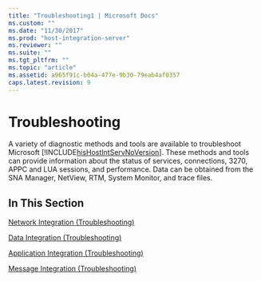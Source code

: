 ```yaml
---
title: "Troubleshooting1 | Microsoft Docs"
ms.custom: ""
ms.date: "11/30/2017"
ms.prod: "host-integration-server"
ms.reviewer: ""
ms.suite: ""
ms.tgt_pltfrm: ""
ms.topic: "article"
ms.assetid: a965f91c-b04a-477e-9b30-79eab4af0357
caps.latest.revision: 9
---
```

# Troubleshooting
A variety of diagnostic methods and tools are available to troubleshoot Microsoft [!INCLUDE[hisHostIntServNoVersion](../includes/hishostintservnoversion-md.md)]. These methods and tools can provide information about the status of services, connections, 3270, APPC and LUA sessions, and performance. Data can be obtained from the SNA Manager, NetView, RTM, System Monitor, and trace files.  
  
## In This Section  
 [Network Integration (Troubleshooting)](../core/network-integration-troubleshooting-2.md)  
  
 [Data Integration (Troubleshooting)](../core/data-integration-troubleshooting-1.md)  
  
 [Application Integration (Troubleshooting)](../core/application-integration-troubleshooting-1.md)  
  
 [Message Integration (Troubleshooting)](../core/message-integration-troubleshooting-1.md)